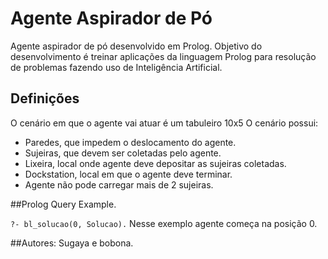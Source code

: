 # Agente Aspirador de Pó

Agente aspirador de pó desenvolvido em Prolog. Objetivo do desenvolvimento é treinar aplicações da linguagem Prolog para resolução de problemas fazendo uso de Inteligência Artificial.

## Definições
O cenário em que o agente vai atuar é um tabuleiro 10x5
O cenário possui:
- Paredes, que impedem o deslocamento do agente.
- Sujeiras, que devem ser coletadas pelo agente.
- Lixeira, local onde agente deve depositar as sujeiras coletadas.
- Dockstation, local em que o agente deve terminar.
- Agente não pode carregar mais de 2 sujeiras.

##Prolog Query Example.

`?- bl_solucao(0, Solucao).`
Nesse exemplo agente começa na posição 0.

##Autores: Sugaya e bobona.
